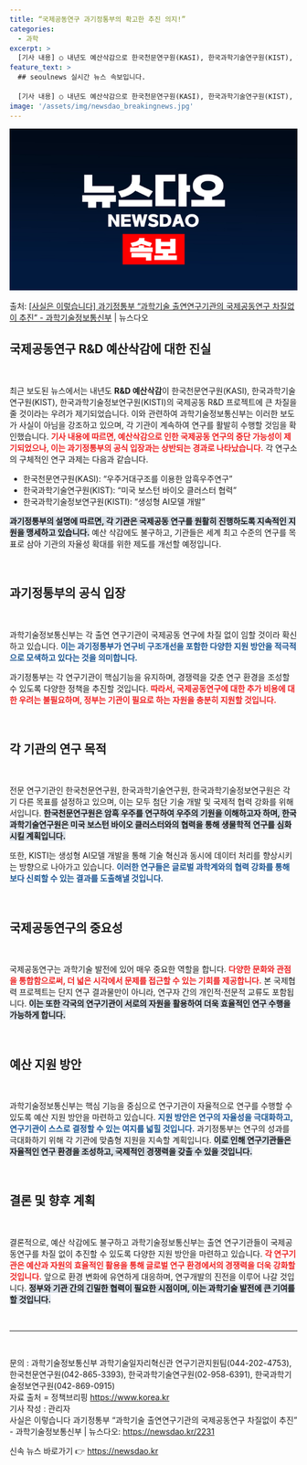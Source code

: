 ```yaml
---
title: “국제공동연구 과기정통부의 확고한 추진 의지!”
categories:
  - 과학
excerpt: >
  [기사 내용] ○ 내년도 예산삭감으로 한국천문연구원(KASI), 한국과학기술연구원(KIST), 한국과학기술정…
feature_text: >
  ## seoulnews 실시간 뉴스 속보입니다.

  [기사 내용] ○ 내년도 예산삭감으로 한국천문연구원(KASI), 한국과학기술연구원(KIST), 한국과학기술정…
image: '/assets/img/newsdao_breakingnews.jpg'
---
```


![뉴스다오 속보](/assets/img/newsdao_breakingnews.jpg)

<p>출처: <a href="https://newsdao.kr/2231" rel="dofollow">[사실은 이렇습니다] 과기정통부 “과학기술 출연연구기관의 국제공동연구 차질없이 추진” - 과학기술정보통신부</a> | 뉴스다오</p>

<h2 data-ke-size="size26">국제공동연구 R&D 예산삭감에 대한 진실</h2>

<p data-ke-size="size16">&nbsp;</p>

최근 보도된 뉴스에서는 내년도 **R&D 예산삭감**이 한국천문연구원(KASI), 한국과학기술연구원(KIST), 한국과학기술정보연구원(KISTI)의 국제공동 R&D 프로젝트에 큰 차질을 줄 것이라는 우려가 제기되었습니다. 이와 관련하여 과학기술정보통신부는 이러한 보도가 사실이 아님을 강조하고 있으며, 각 기관이 계속하여 연구를 활발히 수행할 것임을 확인했습니다. <b><span style="color: #ee2323;">기사 내용에 따르면, 예산삭감으로 인한 국제공동 연구의 중단 가능성이 제기되었으나, 이는 과기정통부의 공식 입장과는 상반되는 경과로 나타났습니다.</span></b> 각 연구소의 구체적인 연구 과제는 다음과 같습니다. 

<ul>
<li>한국천문연구원(KASI): “우주거대구조를 이용한 암흑우주연구”</li>
<li>한국과학기술연구원(KIST): “미국 보스턴 바이오 클러스터 협력”</li>
<li>한국과학기술정보연구원(KISTI): “생성형 AI모델 개발”</li>
</ul>

<b><span style="background-color: #21538527;">과기정통부의 설명에 따르면, 각 기관은 국제공동 연구를 원활히 진행하도록 지속적인 지원을 맹세하고 있습니다.</span></b> 예산 삭감에도 불구하고, 기관들은 세계 최고 수준의 연구를 목표로 삼아 기관의 자율성 확대를 위한 제도를 개선할 예정입니다.

<p data-ke-size="size16">&nbsp;</p>

<h2 data-ke-size="size26">과기정통부의 공식 입장</h2>

<p data-ke-size="size16">&nbsp;</p>

과학기술정보통신부는 각 출연 연구기관이 국제공동 연구에 차질 없이 임할 것이라 확신하고 있습니다. <b><span style="color: #1a5490;">이는 과기정통부가 연구비 구조개선을 포함한 다양한 지원 방안을 적극적으로 모색하고 있다는 것을 의미합니다.</span></b> 

과기정통부는 각 연구기관이 핵심기능을 유지하며, 경쟁력을 갖춘 연구 환경을 조성할 수 있도록 다양한 정책을 추진할 것입니다. <b><span style="color: #ee2323;">따라서, 국제공동연구에 대한 추가 비용에 대한 우려는 불필요하며, 정부는 기관이 필요로 하는 자원을 충분히 지원할 것입니다.</span></b> 

<p data-ke-size="size16">&nbsp;</p>

<h2 data-ke-size="size26">각 기관의 연구 목적</h2>

<p data-ke-size="size16">&nbsp;</p>

전문 연구기관인 한국천문연구원, 한국과학기술연구원, 한국과학기술정보연구원은 각기 다른 목표를 설정하고 있으며, 이는 모두 첨단 기술 개발 및 국제적 협력 강화를 위해서입니다. <b><span style="background-color: #21538527;">한국천문연구원은 암흑 우주를 연구하여 우주의 기원을 이해하고자 하며, 한국과학기술연구원은 미국 보스턴 바이오 클러스터와의 협력을 통해 생물학적 연구를 심화시킬 계획입니다.</span></b> 

또한, KISTI는 생성형 AI모델 개발을 통해 기술 혁신과 동시에 데이터 처리를 향상시키는 방향으로 나아가고 있습니다. <b><span style="color: #1a5490;">이러한 연구들은 글로벌 과학계와의 협력 강화를 통해 보다 신뢰할 수 있는 결과를 도출해낼 것입니다.</span></b> 

<p data-ke-size="size16">&nbsp;</p>

<h2 data-ke-size="size26">국제공동연구의 중요성</h2>

<p data-ke-size="size16">&nbsp;</p>

국제공동연구는 과학기술 발전에 있어 매우 중요한 역할을 합니다. <b><span style="color: #ee2323;">다양한 문화와 관점을 통합함으로써, 더 넓은 시각에서 문제를 접근할 수 있는 기회를 제공합니다.</span></b> 본 국제협력 프로젝트는 단지 연구 결과물만이 아니라, 연구자 간의 개인적·전문적 교류도 포함됩니다. <b><span style="background-color: #21538527;">이는 또한 각국의 연구기관이 서로의 자원을 활용하여 더욱 효율적인 연구 수행을 가능하게 합니다.</span></b> 

<p data-ke-size="size16">&nbsp;</p>

<h2 data-ke-size="size26">예산 지원 방안</h2>

<p data-ke-size="size16">&nbsp;</p>

과학기술정보통신부는 핵심 기능을 중심으로 연구기관이 자율적으로 연구를 수행할 수 있도록 예산 지원 방안을 마련하고 있습니다. <b><span style="color: #1a5490;">지원 방안은 연구의 자율성을 극대화하고, 연구기관이 스스로 결정할 수 있는 여지를 넓힐 것입니다.</span></b> 과기정통부는 연구의 성과를 극대화하기 위해 각 기관에 맞춤형 지원을 지속할 계획입니다. <b><span style="background-color: #21538527;">이로 인해 연구기관들은 자율적인 연구 환경을 조성하고, 국제적인 경쟁력을 갖출 수 있을 것입니다.</span></b>

<p data-ke-size="size16">&nbsp;</p>

<h2 data-ke-size="size26">결론 및 향후 계획</h2>

<p data-ke-size="size16">&nbsp;</p>

결론적으로, 예산 삭감에도 불구하고 과학기술정보통신부는 출연 연구기관들이 국제공동연구를 차질 없이 추진할 수 있도록 다양한 지원 방안을 마련하고 있습니다. <b><span style="color: #ee2323;">각 연구기관은 예산과 자원의 효율적인 활용을 통해 글로벌 연구 환경에서의 경쟁력을 더욱 강화할 것입니다.</span></b> 앞으로 환경 변화에 유연하게 대응하며, 연구개발의 진전을 이루어 나갈 것입니다. <b><span style="background-color: #21538527;">정부와 기관 간의 긴밀한 협력이 필요한 시점이며, 이는 과학기술 발전에 큰 기여를 할 것입니다.</span></b>

<p data-ke-size="size16">&nbsp;</p>

<hr>

<p data-ke-size="size16">&nbsp;</p>

문의 : 과학기술정보통신부 과학기술일자리혁신관 연구기관지원팀(044-202-4753), 한국천문연구원(042-865-3393), 한국과학기술연구원(02-958-6391), 한국과학기술정보연구원(042-869-0915)  
자료 출처 = 정책브리핑 https://www.korea.kr  
기사 작성 : 관리자  
사실은 이렇습니다 과기정통부 “과학기술 출연연구기관의 국제공동연구 차질없이 추진” - 과학기술정보통신부 | 뉴스다오: https://newsdao.kr/2231 

신속 뉴스 바로가기 👉 <a href="https://newsdao.kr" rel="dofollow">https://newsdao.kr</a>


